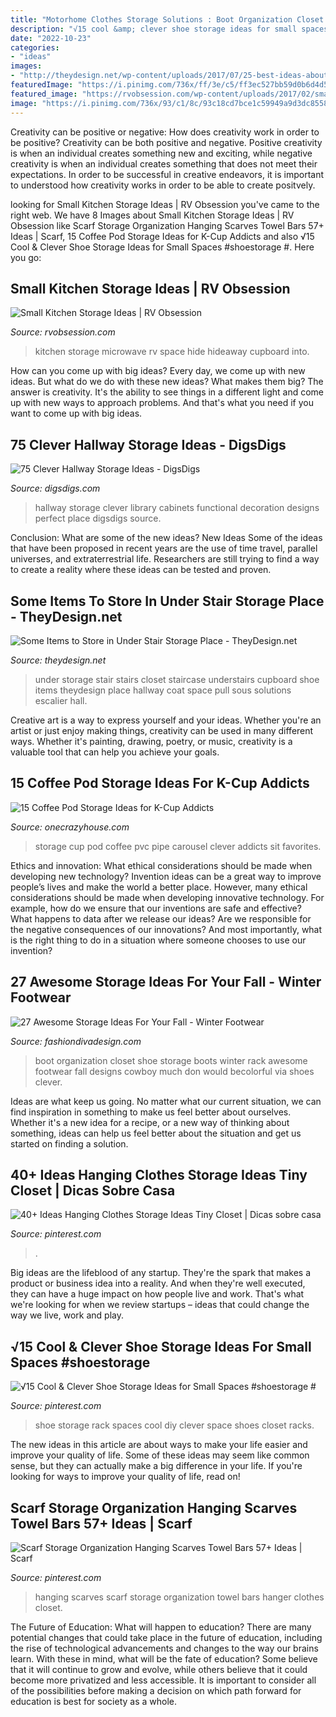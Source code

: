 ```yaml
---
title: "Motorhome Clothes Storage Solutions : Boot Organization Closet Shoe Storage Boots Winter Rack Awesome Footwear Fall Designs Cowboy Much Don Would Becolorful Via Shoes Clever"
description: "√15 cool &amp; clever shoe storage ideas for small spaces #shoestorage #"
date: "2022-10-23"
categories:
- "ideas"
images:
- "http://theydesign.net/wp-content/uploads/2017/07/25-best-ideas-about-under-stair-storage-on-pinterest-stair-with-regard-to-under-stair-storage-some-items-to-store-in-under-stair-storage-place.jpg"
featuredImage: "https://i.pinimg.com/736x/ff/3e/c5/ff3ec527bb59d0b6d4d575e4c1ac8718.jpg"
featured_image: "https://rvobsession.com/wp-content/uploads/2017/02/small-kitchen-storage-ideas_11.jpeg"
image: "https://i.pinimg.com/736x/93/c1/8c/93c18cd7bce1c59949a9d3dc8558d998.jpg"
---
```



Creativity can be positive or negative: How does creativity work in order to be positive?
Creativity can be both positive and negative. Positive creativity is when an individual creates something new and exciting, while negative creativity is when an individual creates something that does not meet their expectations. In order to be successful in creative endeavors, it is important to understood how creativity works in order to be able to create positvely.

	

		
looking for Small Kitchen Storage Ideas | RV Obsession you've came to the right web. We have 8 Images about Small Kitchen Storage Ideas | RV Obsession like Scarf Storage Organization Hanging Scarves Towel Bars 57+ Ideas | Scarf, 15 Coffee Pod Storage Ideas for K-Cup Addicts and also √15 Cool &amp; Clever Shoe Storage Ideas for Small Spaces #shoestorage #. Here you go:
		
    
## Small Kitchen Storage Ideas | RV Obsession

<img loading=lazy src="https://rvobsession.com/wp-content/uploads/2017/02/small-kitchen-storage-ideas_11.jpeg" onerror="this.onerror=null;this.src='https://tse1.mm.bing.net/th?id=OIP.VoucdQe0q9uAlZBxmn6CWwHaLH&amp;pid=15.1';" alt="Small Kitchen Storage Ideas | RV Obsession">

_Source: rvobsession.com_

>kitchen storage microwave rv space hide hideaway cupboard into. 

	

How can you come up with big ideas?
Every day, we come up with new ideas. But what do we do with these new ideas? What makes them big? The answer is creativity. It's the ability to see things in a different light and come up with new ways to approach problems. And that's what you need if you want to come up with big ideas.

    
## 75 Clever Hallway Storage Ideas - DigsDigs

<img loading=lazy src="http://www.digsdigs.com/photos/2013/08/63-clever-hallway-storage-ideas-4.jpg" onerror="this.onerror=null;this.src='https://tse2.mm.bing.net/th?id=OIP.1j_WuQV-rPcM9g1aeBcmWAHaLH&amp;pid=15.1';" alt="75 Clever Hallway Storage Ideas - DigsDigs">

_Source: digsdigs.com_

>hallway storage clever library cabinets functional decoration designs perfect place digsdigs source. 

	

Conclusion: What are some of the new ideas?
New Ideas
Some of the ideas that have been proposed in recent years are the use of time travel, parallel universes, and extraterrestrial life. Researchers are still trying to find a way to create a reality where these ideas can be tested and proven.

    
## Some Items To Store In Under Stair Storage Place - TheyDesign.net

<img loading=lazy src="http://theydesign.net/wp-content/uploads/2017/07/25-best-ideas-about-under-stair-storage-on-pinterest-stair-with-regard-to-under-stair-storage-some-items-to-store-in-under-stair-storage-place.jpg" onerror="this.onerror=null;this.src='https://tse3.mm.bing.net/th?id=OIP.zEi9YI_9rmTygWIOjmjWngHaLI&amp;pid=15.1';" alt="Some Items to Store in Under Stair Storage Place - TheyDesign.net">

_Source: theydesign.net_

>under storage stair stairs closet staircase understairs cupboard shoe items theydesign place hallway coat space pull sous solutions escalier hall. 

	

Creative art is a way to express yourself and your ideas. Whether you're an artist or just enjoy making things, creativity can be used in many different ways. Whether it's painting, drawing, poetry, or music, creativity is a valuable tool that can help you achieve your goals.

    
## 15 Coffee Pod Storage Ideas For K-Cup Addicts

<img loading=lazy src="https://cdn.onecrazyhouse.com/wp-content/uploads/2017/09/pvc-pipe-k-cup-storage.jpg" onerror="this.onerror=null;this.src='https://tse4.mm.bing.net/th?id=OIP.FZMILq2iB1sJfYGhZGKNcAHaKM&amp;pid=15.1';" alt="15 Coffee Pod Storage Ideas for K-Cup Addicts">

_Source: onecrazyhouse.com_

>storage cup pod coffee pvc pipe carousel clever addicts sit favorites. 

	

Ethics and innovation: What ethical considerations should be made when developing new technology?
Invention ideas can be a great way to improve people’s lives and make the world a better place. However, many ethical considerations should be made when developing innovative technology. For example, how do we ensure that our inventions are safe and effective? What happens to data after we release our ideas? Are we responsible for the negative consequences of our innovations? And most importantly, what is the right thing to do in a situation where someone chooses to use our invention?

    
## 27 Awesome Storage Ideas For Your Fall - Winter Footwear

<img loading=lazy src="http://www.fashiondivadesign.com/wp-content/uploads/2015/09/cowboybootstorage-682x1024-640x960.jpg" onerror="this.onerror=null;this.src='https://tse4.mm.bing.net/th?id=OIP.bG6g_hhljuuJDdGTUaUUsgHaLH&amp;pid=15.1';" alt="27 Awesome Storage Ideas For Your Fall - Winter Footwear">

_Source: fashiondivadesign.com_

>boot organization closet shoe storage boots winter rack awesome footwear fall designs cowboy much don would becolorful via shoes clever. 

	

Ideas are what keep us going. No matter what our current situation, we can find inspiration in something to make us feel better about ourselves. Whether it's a new idea for a recipe, or a new way of thinking about something, ideas can help us feel better about the situation and get us started on finding a solution.

    
## 40+ Ideas Hanging Clothes Storage Ideas Tiny Closet | Dicas Sobre Casa

<img loading=lazy src="https://i.pinimg.com/736x/ff/3e/c5/ff3ec527bb59d0b6d4d575e4c1ac8718.jpg" onerror="this.onerror=null;this.src='https://tse3.mm.bing.net/th?id=OIP.TiTPVzUlpAFbYqbBazZTCwAAAA&amp;pid=15.1';" alt="40+ Ideas Hanging Clothes Storage Ideas Tiny Closet | Dicas sobre casa">

_Source: pinterest.com_

>. 

	

Big ideas are the lifeblood of any startup. They're the spark that makes a product or business idea into a reality. And when they're well executed, they can have a huge impact on how people live and work. That's what we're looking for when we review startups – ideas that could change the way we live, work and play.

    
## √15 Cool &amp; Clever Shoe Storage Ideas For Small Spaces #shoestorage #

<img loading=lazy src="https://i.pinimg.com/736x/d7/70/55/d77055c9822c9b25f08c4a72f397f32c.jpg" onerror="this.onerror=null;this.src='https://tse4.mm.bing.net/th?id=OIP.Wbd2NXCV4in5dLbZbuABewHaKN&amp;pid=15.1';" alt="√15 Cool &amp; Clever Shoe Storage Ideas for Small Spaces #shoestorage #">

_Source: pinterest.com_

>shoe storage rack spaces cool diy clever space shoes closet racks. 

	

The new ideas in this article are about ways to make your life easier and improve your quality of life. Some of these ideas may seem like common sense, but they can actually make a big difference in your life. If you're looking for ways to improve your quality of life, read on!

    
## Scarf Storage Organization Hanging Scarves Towel Bars 57+ Ideas | Scarf

<img loading=lazy src="https://i.pinimg.com/736x/93/c1/8c/93c18cd7bce1c59949a9d3dc8558d998.jpg" onerror="this.onerror=null;this.src='https://tse4.mm.bing.net/th?id=OIP.HvZ5pKUCGRiEGzX3sTL1xAAAAA&amp;pid=15.1';" alt="Scarf Storage Organization Hanging Scarves Towel Bars 57+ Ideas | Scarf">

_Source: pinterest.com_

>hanging scarves scarf storage organization towel bars hanger clothes closet. 

	

The Future of Education: What will happen to education?
There are many potential changes that could take place in the future of education, including the rise of technological advancements and changes to the way our brains learn. With these in mind, what will be the fate of education? Some believe that it will continue to grow and evolve, while others believe that it could become more privatized and less accessible. It is important to consider all of the possibilities before making a decision on which path forward for education is best for society as a whole.


